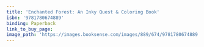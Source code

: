 ```yaml
---
title: 'Enchanted Forest: An Inky Quest & Coloring Book'
isbn: '9781780674889'
binding: Paperback
link_to_buy_page:
image_path: 'https://images.booksense.com/images/889/674/9781780674889.jpg'
---
```


